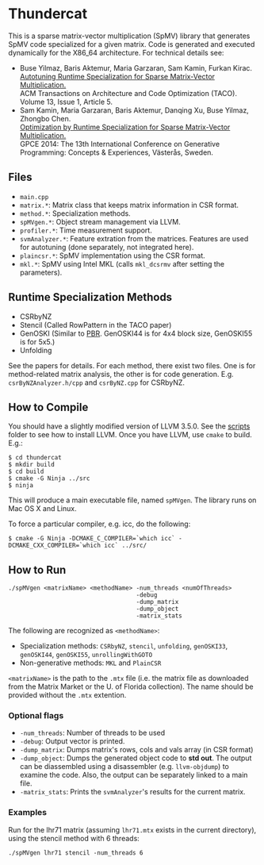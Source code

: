 # Thundercat
This is a sparse matrix-vector multiplication (SpMV) library that generates SpMV code specialized for a given matrix.
Code is generated and executed dynamically for the X86_64 architecture.
For technical details see:

* Buse Yilmaz, Baris Aktemur, Maria Garzaran, Sam Kamin, Furkan Kirac.  
  [Autotuning Runtime Specialization for Sparse Matrix-Vector Multiplication.](http://dx.doi.org/10.1145/2851500)  
  ACM Transactions on Architecture and Code Optimization (TACO).
  Volume 13, Issue 1, Article 5.
* Sam Kamin, Maria Garzaran, Baris Aktemur, Danqing Xu, Buse Yilmaz, Zhongbo Chen.  
  [Optimization by Runtime Specialization for Sparse Matrix-Vector Multiplication.](http://dx.doi.org/10.1145/2658761.2658773)  
  GPCE 2014: The 13th International Conference on Generative Programming: Concepts & Experiences, Västerås, Sweden.  
  
## Files

* `main.cpp`
* `matrix.*`: Matrix class that keeps matrix information in CSR format.
* `method.*`: Specialization methods.
* `spMVgen.*`: Object stream management via LLVM.
* `profiler.*`: Time measurement support.
* `svmAnalyzer.*`: Feature extration from the matrices. Features are used for autotuning (done separately, not integrated here).
* `plaincsr.*`: SpMV implementation using the CSR format.
* `mkl.*`: SpMV using Intel MKL (calls `mkl_dcsrmv` after setting the parameters).

## Runtime Specialization Methods
 
* CSRbyNZ
* Stencil (Called RowPattern in the TACO paper)
* GenOSKI (Similar to [PBR](http://dl.acm.org/citation.cfm?id=1542294). GenOSKI44 is for 4x4 block size, GenOSKI55 is for 5x5.)
* Unfolding

See the papers for details. For each method, there exist two files. One is for method-related matrix analysis, 
the other is for code generation. E.g. `csrByNZAnalyzer.h/cpp` and `csrByNZ.cpp` for CSRbyNZ.

## How to Compile
You should have a slightly modified version of LLVM 3.5.0.
See the [scripts](scripts/) folder to see how to install LLVM.
Once you have LLVM, use `cmake` to build. E.g.:

```
$ cd thundercat
$ mkdir build
$ cd build
$ cmake -G Ninja ../src
$ ninja
```

This will produce a main executable file, named `spMVgen`.
The library runs on Mac OS X and Linux. 

To force a particular compiler, e.g. icc, do the following:

```
$ cmake -G Ninja -DCMAKE_C_COMPILER=`which icc` -DCMAKE_CXX_COMPILER=`which icc` ../src/
```

## How to Run
```
./spMVgen <matrixName> <methodName> -num_threads <numOfThreads>
                                    -debug
                                    -dump_matrix
                                    -dump_object
                                    -matrix_stats
```

The following are recognized as `<methodName>`:
* Specialization methods: `CSRbyNZ`, `stencil`, `unfolding`, `genOSKI33`, `genOSKI44`, `genOSKI55`, `unrollingWithGOTO`
* Non-generative methods: `MKL` and `PlainCSR`

`<matrixName>` is the path to the `.mtx` file
(i.e. the matrix file as downloaded from the Matrix Market or the U. of Florida collection).
The name should be provided without the `.mtx` extention.
 
### Optional flags
* `-num_threads`: Number of threads to be used
* `-debug`: Output vector is printed.
* `-dump_matrix`: Dumps matrix's rows, cols and vals array (in CSR format)
* `-dump_object`: Dumps the generated object code to **std out**. The output
can be diassembled using a disassembler (e.g. `llvm-objdump`) to examine the code.
Also, the output can be separately linked to a main file.
* `-matrix_stats`: Prints the `svmAnalyzer`'s results for the current matrix.

### Examples
Run for the lhr71 matrix (assuming `lhr71.mtx` exists in the current directory), using the stencil method with 6 threads:
```
./spMVgen lhr71 stencil -num_threads 6
```
